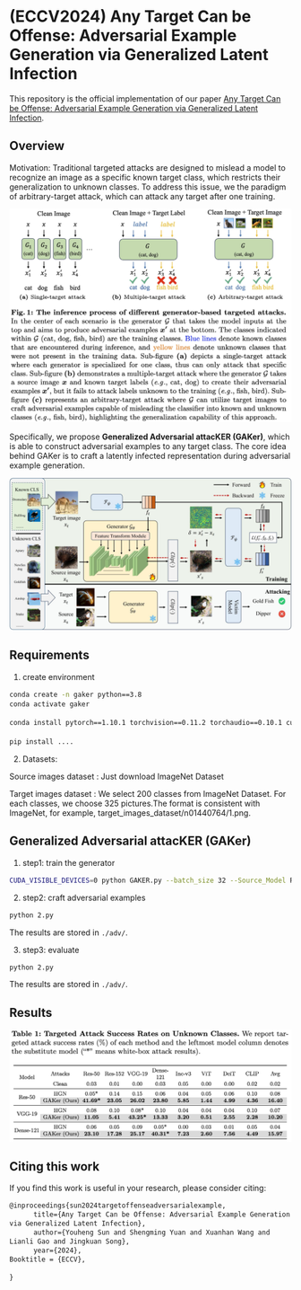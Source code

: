 # (ECCV2024) Any Target Can be Offense: Adversarial Example Generation via Generalized Latent Infection

This repository is the official implementation of our paper [Any Target Can be Offense: Adversarial Example Generation via Generalized Latent Infection](https://arxiv.org/abs/2407.12292). 

<!-- In this paper, we propose **Generalized Adversarial attacKER (GAKer)**, which is able to construct adversarial examples to any target class. The core idea behind GAKer is to craft a latently infected representation during adversarial example generation. -->


## Overview

Motivation: Traditional targeted attacks are designed to mislead a model to recognize an image as a specific known target class, which restricts their generalization to unknown classes. To address this issue, we the paradigm of arbitrary-target attack, which can attack any target after one training. 

![The motivation of GAKer](./Readme/motivation.jpg)

Specifically, we propose **Generalized Adversarial attacKER (GAKer)**, which is able to construct adversarial examples to any target class. The core idea behind GAKer is to craft a latently infected representation during adversarial example generation. 

![The framework of GAKer](./Readme/pipeline.jpg)

## Requirements


1. create environment

```bash
conda create -n gaker python==3.8
conda activate gaker

conda install pytorch==1.10.1 torchvision==0.11.2 torchaudio==0.10.1 cudatoolkit=11.1 -c pytorch -c conda-forge 

pip install ....

```


2. Datasets:
   
  Source images dataset : Just download ImageNet Dataset
  
  Target images dataset : We select 200 classes from ImageNet Dataset. For each classes, we choose 325 pictures.The format is consistent with ImageNet, for example, target_images_dataset/n01440764/1.png.


## Generalized Adversarial attacKER (GAKer)

1. step1: train the generator

```bash
CUDA_VISIBLE_DEVICES=0 python GAKER.py --batch_size 32 --Source_Model ResNet50 --epoch 20 --state train_model --Generator_save_dir 'save_model/'
```

2. step2: craft adversarial examples

```bash
python 2.py 
```
The results are stored in `./adv/`.


3. step3: evaluate

```bash
python 2.py 
```
The results are stored in `./adv/`.

## Results

![The results of GAKer](./Readme/result.jpg)

## Citing this work

If you find this work is useful in your research, please consider citing:

```
@inproceedings{sun2024targetoffenseadversarialexample,
      title={Any Target Can be Offense: Adversarial Example Generation via Generalized Latent Infection}, 
      author={Youheng Sun and Shengming Yuan and Xuanhan Wang and Lianli Gao and Jingkuan Song},
      year={2024},
Booktitle = {ECCV},

}
```
